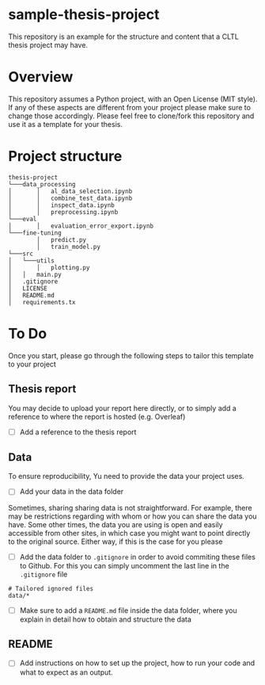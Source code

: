 # sample-thesis-project
This repository is an example for the structure and content that a CLTL thesis project may have. 

# Overview
This repository assumes a Python project, with an Open License (MIT style). If any of these aspects are different from your project please make sure to change those accordingly.
Please feel free to clone/fork this repository and use it as a template for your thesis.

# Project structure

```
thesis-project
└───data_processing
│       │   al_data_selection.ipynb
│       │   combine_test_data.ipynb
│       │   inspect_data.ipynb
│       │   preprocessing.ipynb
└───eval
│       │   evaluation_error_export.ipynb
└───fine-tuning
        │   predict.py
        │   train_model.py
└───src
│   └───utils
│       │   plotting.py
│   │   main.py
│   .gitignore
│   LICENSE
│   README.md
│   requirements.tx
```

# To Do
Once you start, please go through the following steps to tailor this template to your project

## Thesis report
You may decide to upload your report here directly, or to simply add a reference to where the report is hosted (e.g. Overleaf)
- [ ] Add a reference to the thesis report

## Data 
To ensure reproducibility, Yu need to provide the data your project uses.
- [ ] Add your data in the data folder

Sometimes, sharing sharing data is not straightforward. For example, there may be restrictions regarding with whom or how you can share the data you have. Some other times, the data you are using is open and easily accessible from other sites, in which case you might want to point directly to the original source. Either way, if this is the case for you please 
- [ ] Add the data folder to ``.gitignore`` in order to avoid commiting these files to Github. For this you can simply uncomment the last line in the ``.gitignore`` file  
```
# Tailored ignored files
data/*
```
- [ ] Make sure to add a ``README.md`` file inside the data folder, where you explain in detail how to obtain and structure the data

## README
- [ ] Add instructions on how to set up the project, how to run your code and what to expect as an output.






